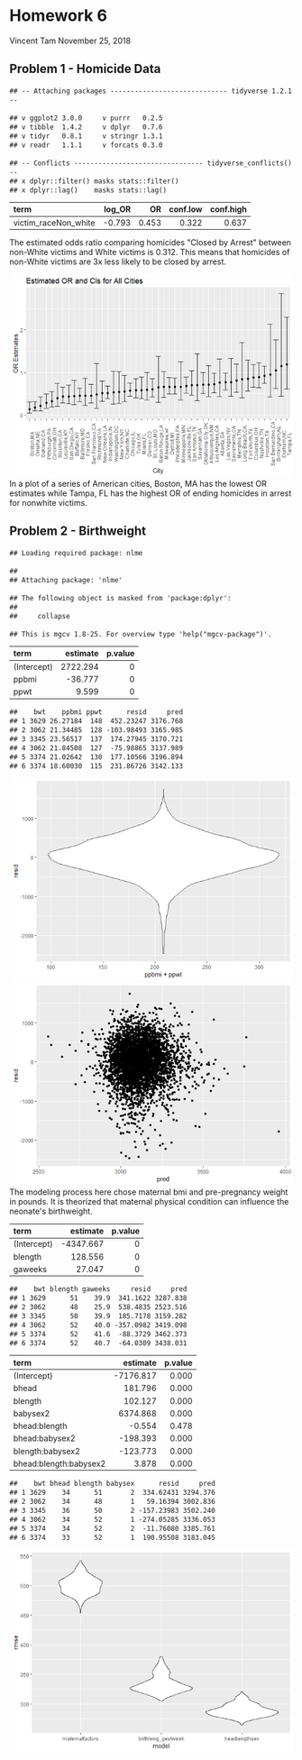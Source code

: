 Homework 6
================
Vincent Tam
November 25, 2018

Problem 1 - Homicide Data
-------------------------

    ## -- Attaching packages ----------------------------- tidyverse 1.2.1 --

    ## v ggplot2 3.0.0     v purrr   0.2.5
    ## v tibble  1.4.2     v dplyr   0.7.6
    ## v tidyr   0.8.1     v stringr 1.3.1
    ## v readr   1.1.1     v forcats 0.3.0

    ## -- Conflicts -------------------------------- tidyverse_conflicts() --
    ## x dplyr::filter() masks stats::filter()
    ## x dplyr::lag()    masks stats::lag()

| term                   |  log\_OR|     OR|  conf.low|  conf.high|
|:-----------------------|--------:|------:|---------:|----------:|
| victim\_raceNon\_white |   -0.793|  0.453|     0.322|      0.637|

The estimated odds ratio comparing homicides "Closed by Arrest" between non-White victims and White victims is 0.312. This means that homicides of non-White victims are 3x less likely to be closed by arrest.

![](hw6_files/figure-markdown_github/all%20cities%20homicides-1.png) In a plot of a series of American cities, Boston, MA has the lowest OR estimates while Tampa, FL has the highest OR of ending homicides in arrest for nonwhite victims.

Problem 2 - Birthweight
-----------------------

    ## Loading required package: nlme

    ## 
    ## Attaching package: 'nlme'

    ## The following object is masked from 'package:dplyr':
    ## 
    ##     collapse

    ## This is mgcv 1.8-25. For overview type 'help("mgcv-package")'.

| term        |  estimate|  p.value|
|:------------|---------:|--------:|
| (Intercept) |  2722.294|        0|
| ppbmi       |   -36.777|        0|
| ppwt        |     9.599|        0|

    ##    bwt    ppbmi ppwt      resid     pred
    ## 1 3629 26.27184  148  452.23247 3176.768
    ## 2 3062 21.34485  128 -103.98493 3165.985
    ## 3 3345 23.56517  137  174.27945 3170.721
    ## 4 3062 21.84508  127  -75.98865 3137.989
    ## 5 3374 21.02642  130  177.10566 3196.894
    ## 6 3374 18.60030  115  231.86726 3142.133

![](hw6_files/figure-markdown_github/maternal%20factors%20bmi%20and%20wt-1.png)![](hw6_files/figure-markdown_github/maternal%20factors%20bmi%20and%20wt-2.png) The modeling process here chose maternal bmi and pre-pregnancy weight in pounds. It is theorized that maternal physical condition can influence the neonate's birthweight.

| term        |   estimate|  p.value|
|:------------|----------:|--------:|
| (Intercept) |  -4347.667|        0|
| blength     |    128.556|        0|
| gaweeks     |     27.047|        0|

    ##    bwt blength gaweeks     resid     pred
    ## 1 3629      51    39.9  341.1622 3287.838
    ## 2 3062      48    25.9  538.4835 2523.516
    ## 3 3345      50    39.9  185.7178 3159.282
    ## 4 3062      52    40.0 -357.0982 3419.098
    ## 5 3374      52    41.6  -88.3729 3462.373
    ## 6 3374      52    40.7  -64.0309 3438.031

| term                   |   estimate|  p.value|
|:-----------------------|----------:|--------:|
| (Intercept)            |  -7176.817|    0.000|
| bhead                  |    181.796|    0.000|
| blength                |    102.127|    0.000|
| babysex2               |   6374.868|    0.000|
| bhead:blength          |     -0.554|    0.478|
| bhead:babysex2         |   -198.393|    0.000|
| blength:babysex2       |   -123.773|    0.000|
| bhead:blength:babysex2 |      3.878|    0.000|

    ##    bwt bhead blength babysex      resid     pred
    ## 1 3629    34      51       2  334.62431 3294.376
    ## 2 3062    34      48       1   59.16394 3002.836
    ## 3 3345    36      50       2 -157.23983 3502.240
    ## 4 3062    34      52       1 -274.05285 3336.053
    ## 5 3374    34      52       2  -11.76080 3385.761
    ## 6 3374    33      52       1  190.95508 3183.045

![](hw6_files/figure-markdown_github/crossvalidation%20of%20models-1.png)
